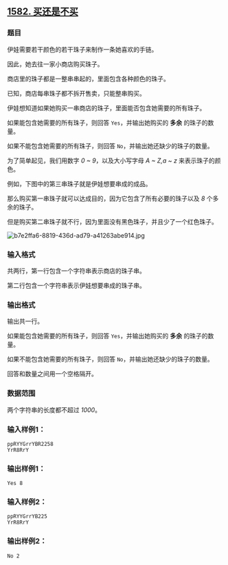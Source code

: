 ## [1582. 买还是不买](https://www.acwing.com/problem/content/1584/)

### 题目

伊娃需要若干颜色的若干珠子来制作一条她喜欢的手链。

因此，她去往一家小商店购买珠子。

商店里的珠子都是一整串串起的，里面包含各种颜色的珠子。

已知，商店每串珠子都不拆开售卖，只能整串购买。

伊娃想知道如果她购买一串商店的珠子，里面能否包含她需要的所有珠子。

如果能包含她需要的所有珠子，则回答 `Yes`，并输出她购买的 **多余** 的珠子的数量。

如果不能包含她需要的所有珠子，则回答 `No`，并输出她还缺少的珠子的数量。

为了简单起见，我们用数字 *0 ~ 9*，以及大小写字母 *A ~ Z,a ~ z* 来表示珠子的颜色。

例如，下图中的第三串珠子就是伊娃想要串成的成品。

那么购买第一串珠子就可以达成目的，因为它包含了所有必要的珠子以及 *8* 个多余的珠子。

但是购买第二串珠子就不行，因为里面没有黑色珠子，并且少了一个红色珠子。

 ![b7e2ffa6-8819-436d-ad79-a41263abe914.jpg](https://cdn.acwing.com/media/article/image/2020/04/04/19_81a4c50276-b7e2ffa6-8819-436d-ad79-a41263abe914.jpg)

### 输入格式

共两行，第一行包含一个字符串表示商店的珠子串。

第二行包含一个字符串表示伊娃想要串成的珠子串。

### 输出格式

输出共一行。

如果能包含她需要的所有珠子，则回答 `Yes`，并输出她购买的 **多余** 的珠子的数量。

如果不能包含她需要的所有珠子，则回答 `No`，并输出她还缺少的珠子的数量。

回答和数量之间用一个空格隔开。

### 数据范围

两个字符串的长度都不超过 *1000*。

### 输入样例1：

```
ppRYYGrrYBR2258
YrR8RrY
```

### 输出样例1：

```
Yes 8
```

### 输入样例2：

```
ppRYYGrrYB225
YrR8RrY
```

### 输出样例2：

```
No 2
```
